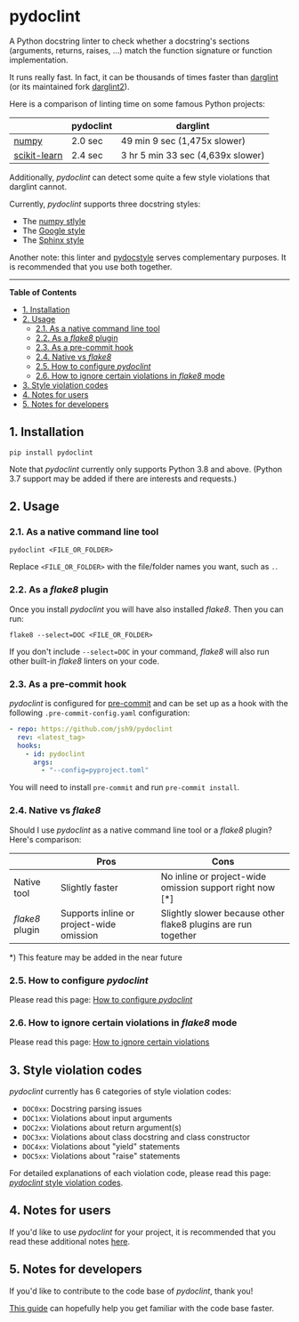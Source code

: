 # pydoclint

A Python docstring linter to check whether a docstring's sections (arguments,
returns, raises, ...) match the function signature or function implementation.

It runs really fast. In fact, it can be thousands of times faster than
[darglint](https://github.com/terrencepreilly/darglint) (or its maintained fork
[darglint2](https://github.com/akaihola/darglint2)).

Here is a comparison of linting time on some famous Python projects:

|                                                              | pydoclint | darglint                          |
| ------------------------------------------------------------ | --------- | --------------------------------- |
| [numpy](https://github.com/numpy/numpy)                      | 2.0 sec   | 49 min 9 sec (1,475x slower)      |
| [scikit-learn](https://github.com/scikit-learn/scikit-learn) | 2.4 sec   | 3 hr 5 min 33 sec (4,639x slower) |

Additionally, _pydoclint_ can detect some quite a few style violations that
darglint cannot.

Currently, _pydoclint_ supports three docstring styles:

- The [numpy stlyle](https://numpydoc.readthedocs.io/en/latest/format.html)
- The
  [Google style](https://www.sphinx-doc.org/en/master/usage/extensions/example_google.html)
- The
  [Sphinx style](https://sphinx-rtd-tutorial.readthedocs.io/en/latest/docstrings.html)

Another note: this linter and [pydocstyle](https://github.com/PyCQA/pydocstyle)
serves complementary purposes. It is recommended that you use both together.

---

**Table of Contents**

<!--TOC-->

- [1. Installation](#1-installation)
- [2. Usage](#2-usage)
  - [2.1. As a native command line tool](#21-as-a-native-command-line-tool)
  - [2.2. As a _flake8_ plugin](#22-as-a-flake8-plugin)
  - [2.3. As a pre-commit hook](#23-as-a-pre-commit-hook)
  - [2.4. Native vs _flake8_](#24-native-vs-flake8)
  - [2.5. How to configure _pydoclint_](#25-how-to-configure-pydoclint)
  - [2.6. How to ignore certain violations in _flake8_ mode](#26-how-to-ignore-certain-violations-in-flake8-mode)
- [3. Style violation codes](#3-style-violation-codes)
- [4. Notes for users](#4-notes-for-users)
- [5. Notes for developers](#5-notes-for-developers)

<!--TOC-->

## 1. Installation

```
pip install pydoclint
```

Note that _pydoclint_ currently only supports Python 3.8 and above. (Python 3.7
support may be added if there are interests and requests.)

## 2. Usage

### 2.1. As a native command line tool

```
pydoclint <FILE_OR_FOLDER>
```

Replace `<FILE_OR_FOLDER>` with the file/folder names you want, such as `.`.

### 2.2. As a _flake8_ plugin

Once you install _pydoclint_ you will have also installed _flake8_. Then you
can run:

```
flake8 --select=DOC <FILE_OR_FOLDER>
```

If you don't include `--select=DOC` in your command, _flake8_ will also run
other built-in _flake8_ linters on your code.

### 2.3. As a pre-commit hook

_pydoclint_ is configured for [pre-commit](https://pre-commit.com/) and can be
set up as a hook with the following `.pre-commit-config.yaml` configuration:

```yaml
- repo: https://github.com/jsh9/pydoclint
  rev: <latest_tag>
  hooks:
    - id: pydoclint
      args:
        - "--config=pyproject.toml"
```

You will need to install `pre-commit` and run `pre-commit install`.

### 2.4. Native vs _flake8_

Should I use _pydoclint_ as a native command line tool or a _flake8_ plugin?
Here's comparison:

|                 | Pros                                     | Cons                                                          |
| --------------- | ---------------------------------------- | ------------------------------------------------------------- |
| Native tool     | Slightly faster                          | No inline or project-wide omission support right now [*]      |
| _flake8_ plugin | Supports inline or project-wide omission | Slightly slower because other flake8 plugins are run together |

\*) This feature may be added in the near future

### 2.5. How to configure _pydoclint_

Please read this page:
[How to configure _pydoclint_](https://jsh9.github.io/pydoclint/how_to_config.html)

### 2.6. How to ignore certain violations in _flake8_ mode

Please read this page:
[How to ignore certain violations](https://jsh9.github.io/pydoclint/how_to_ignore.html)

## 3. Style violation codes

_pydoclint_ currently has 6 categories of style violation codes:

- `DOC0xx`: Docstring parsing issues
- `DOC1xx`: Violations about input arguments
- `DOC2xx`: Violations about return argument(s)
- `DOC3xx`: Violations about class docstring and class constructor
- `DOC4xx`: Violations about "yield" statements
- `DOC5xx`: Violations about "raise" statements

For detailed explanations of each violation code, please read this page:
[_pydoclint_ style violation codes](https://jsh9.github.io/pydoclint/violation_codes.html).

## 4. Notes for users

If you'd like to use _pydoclint_ for your project, it is recommended that you
read these additional notes
[here](https://jsh9.github.io/pydoclint/notes_for_users.html).

## 5. Notes for developers

If you'd like to contribute to the code base of _pydoclint_, thank you!

[This guide](https://jsh9.github.io/pydoclint/notes_for_developers.html) can
hopefully help you get familiar with the code base faster.
